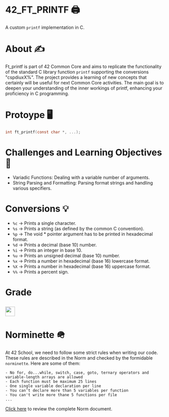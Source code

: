 # 42_FT_PRINTF 🖨️
A custom `printf` implementation in C. 

# About ✍
Ft_printf is part of 42 Common Core and aims to replicate the functionality of the standard C library function `printf` supporting the conversions "cspdiuxX%". The project provides a learning of new concepts that certainly will be useful for next Common Core activities. The main goal is to deepen your understanding of the inner workings of printf, enhancing your proficiency in C programming.

# Protoype 🖥️
```c
int ft_printf(const char *, ...);
```

# Challenges and Learning Objectives 🧠
- Variadic Functions: Dealing with a variable number of arguments.
- String Parsing and Formatting: Parsing format strings and handling various specifiers.

# Conversions 💡
- `%c` -> Prints a single character.
- `%s` -> Prints a string (as defined by the common C convention).
- `%p` -> The void * pointer argument has to be printed in hexadecimal format.
- `%d` -> Prints a decimal (base 10) number.
- `%i` -> Prints an integer in base 10.
- `%u` -> Prints an unsigned decimal (base 10) number.
- `%x` -> Prints a number in hexadecimal (base 16) lowercase format.
- `%X` -> Prints a number in hexadecimal (base 16) uppercase format.
- `%%` -> Prints a percent sign.

# Grade  <p><img height="30px" src="https://img.shields.io/badge/-100%20%2F%20100-success" /></p>

# Norminette 🪖
At 42 School, we need to follow some strict rules when writing our code. These rules are described in the Norm and checked by the formidable `norminette`. Here are some of them:
```
- No for, do...while, switch, case, goto, ternary operators and variable-length arrays are allowed
- Each function must be maximum 25 lines
- One single variable declaration per line
- You can’t declare more than 5 variables per function
- You can't write more thane 5 functions per file
...
```
[Click here](https://github.com/42School/norminette/blob/master/pdf/en.norm.pdf) to review the complete Norm document.
